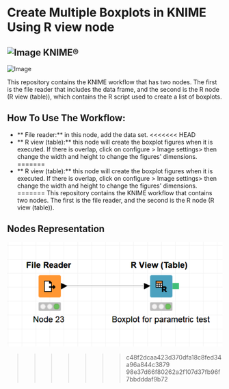 # Create Multiple Boxplots in KNIME Using R view node
## ![Image](https://www.knime.com/files/knime_logo_github_40x40_4layers.png) KNIME®
![Image](https://www.r-project.org/Rlogo.png)

This repository contains the KNIME workflow that has two nodes. The first is the file reader that includes the data frame, and the second is the R node (R view (table)), which contains the R script used to create a list of boxplots.

## How To Use The Workflow:
* ** File reader:** in this node, add the data set.
<<<<<<< HEAD
* ** R view (table):** this node will create the boxplot figures when it is executed. If there is overlap, click on configure > Image settings> then change the width and height to change the figures' dimensions.
=======
* ** R view (table):** this node will create the boxplot figures when it is executed. If there is overlap, click on configure > Image settings> then change the width and height to change the figures' dimensions.
=======
This repository contains the KNIME workflow that contains two nodes. The first is the file reader, and the second is the R node (R view (table)).

## Nodes Representation 
![Image](https://raw.githubusercontent.com/SuadAshammari/KNIME_R.node_Boxplots/main/ImageExample/Screenshot%202021-01-09%20081516.png?token=ASMBS7S45NEIOJMELVM57WK77GWVG)

>>>>>>> c48f2dcaa423d370dfa18c8fed34a96a844c3879
>>>>>>> 98e37d66f80262a2f107d37fb96f7bbdddaf9b72
